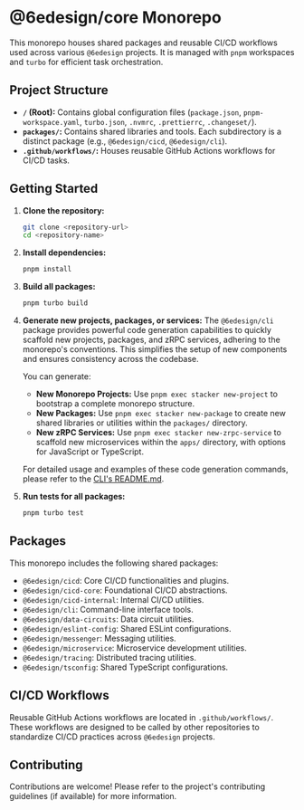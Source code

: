 # @6edesign/core Monorepo

This monorepo houses shared packages and reusable CI/CD workflows used across various `@6edesign` projects. It is managed with `pnpm` workspaces and `turbo` for efficient task orchestration.

## Project Structure

*   **`/` (Root):** Contains global configuration files (`package.json`, `pnpm-workspace.yaml`, `turbo.json`, `.nvmrc`, `.prettierrc`, `.changeset/`).
*   **`packages/`:** Contains shared libraries and tools. Each subdirectory is a distinct package (e.g., `@6edesign/cicd`, `@6edesign/cli`).
*   **`.github/workflows/`:** Houses reusable GitHub Actions workflows for CI/CD tasks.

## Getting Started

1.  **Clone the repository:**
    ```bash
    git clone <repository-url>
    cd <repository-name>
    ```
2.  **Install dependencies:**
    ```bash
    pnpm install
    ```
3.  **Build all packages:**
    ```bash
    pnpm turbo build
    ```
4.  **Generate new projects, packages, or services:**
    The `@6edesign/cli` package provides powerful code generation capabilities to quickly scaffold new projects, packages, and zRPC services, adhering to the monorepo's conventions. This simplifies the setup of new components and ensures consistency across the codebase.

    You can generate:

    *   **New Monorepo Projects:** Use `pnpm exec stacker new-project` to bootstrap a complete monorepo structure.
    *   **New Packages:** Use `pnpm exec stacker new-package` to create new shared libraries or utilities within the `packages/` directory.
    *   **New zRPC Services:** Use `pnpm exec stacker new-zrpc-service` to scaffold new microservices within the `apps/` directory, with options for JavaScript or TypeScript.

    For detailed usage and examples of these code generation commands, please refer to the [CLI's README.md](packages/cli/README.md).

5.  **Run tests for all packages:**
    ```bash
    pnpm turbo test
    ```

## Packages

This monorepo includes the following shared packages:

*   `@6edesign/cicd`: Core CI/CD functionalities and plugins.
*   `@6edesign/cicd-core`: Foundational CI/CD abstractions.
*   `@6edesign/cicd-internal`: Internal CI/CD utilities.
*   `@6edesign/cli`: Command-line interface tools.
*   `@6edesign/data-circuits`: Data circuit utilities.
*   `@6edesign/eslint-config`: Shared ESLint configurations.
*   `@6edesign/messenger`: Messaging utilities.
*   `@6edesign/microservice`: Microservice development utilities.
*   `@6edesign/tracing`: Distributed tracing utilities.
*   `@6edesign/tsconfig`: Shared TypeScript configurations.

## CI/CD Workflows

Reusable GitHub Actions workflows are located in `.github/workflows/`. These workflows are designed to be called by other repositories to standardize CI/CD practices across `@6edesign` projects.

## Contributing

Contributions are welcome! Please refer to the project's contributing guidelines (if available) for more information.
